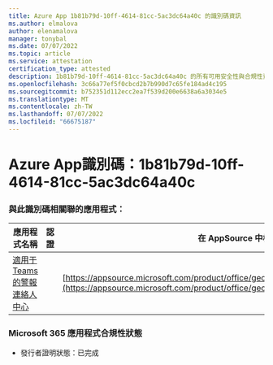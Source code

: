 ```yaml
---
title: Azure App 1b81b79d-10ff-4614-81cc-5ac3dc64a40c 的識別碼資訊
ms.author: elmalova
author: elenamalova
manager: tonybal
ms.date: 07/07/2022
ms.topic: article
ms.service: attestation
certification_type: attested
description: 1b81b79d-10ff-4614-81cc-5ac3dc64a40c 的所有可用安全性與合規性資訊。
ms.openlocfilehash: 3c66a77ef5f0cbcd2b7b990d7c65fe184ad4c195
ms.sourcegitcommit: b752351d112ecc2ea7f539d200e6638a6a3034e5
ms.translationtype: MT
ms.contentlocale: zh-TW
ms.lasthandoff: 07/07/2022
ms.locfileid: "66675187"
---
```

# <a name="azure-app-id-1b81b79d-10ff-4614-81cc-5ac3dc64a40c"></a>Azure App識別碼：1b81b79d-10ff-4614-81cc-5ac3dc64a40c


### <a name="apps-associated-with-this-id"></a>與此識別碼相關聯的應用程式：
| **應用程式名稱** | **認證** | **在 AppSource 中檢視** |
|--------------|---------------|-----------------------|
| [適用于 Teams 的警報連絡人中心](../forward/geomant.buzzeasy_teams_contact_center.md) |  | [https://appsource.microsoft.com/product/office/geomant.buzzeasy_teams_contact_center](https://appsource.microsoft.com/product/office/geomant.buzzeasy_teams_contact_center) |

### <a name="microsoft-365-app-compliance-status"></a>Microsoft 365 應用程式合規性狀態
- 發行者證明狀態：已完成
